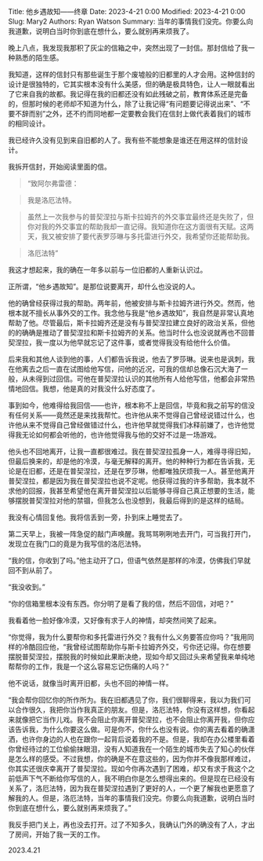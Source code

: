 Title: 他乡遇故知——终章
Date: 2023-4-21 0:00
Modified: 2023-4-21 0:00
Slug: Mary2
Authors: Ryan Watson
Summary: 当年的事情我们没完。你要么向我道歉，说明白当时你到底在想什么，要么就别再来烦我了。

晚上八点，我发现我那积了灰尘的信箱之中，突然出现了一封信。那封信给了我一种熟悉的陌生感。

我知道，这样的信封只有那些诞生于那个废墟般的旧都里的人才会用。这种信封的设计是很独特的，它其实根本没有什么美感，但的确是极具特色，让人一眼就看出了它来自我的故都。我记得在我的旧都还没有如此残破之前，教育体系还是完备的，但那时候的老师却不知道为什么，除了让我记得“有问题要记得说出来”、“不要不辞而别”之外，还不约而同地都一定要教会我们在信封上做代表着我们的城市的相同设计。

我已经许久没有见到来自旧都的人了。我有些不能想象是谁还在用这样的信封设计。

我拆开信封，开始阅读里面的信。

> “致阿尔弗雷德：

> 我是洛厄法特。

> 虽然上一次我参与的普契涅拉与斯卡拉姆齐的外交事宜最终还是失败了，但你对我的外交事宜的帮助我却一直记得。我知道你在这方面很有天赋。这两天，我又被安排了要代表罗莎琳与多托雷进行外交，我希望你还能帮助我。

> 洛厄法特”

我这才想起来，我的确在一年多以前与一位旧都的人重新认识过。

正所谓，“他乡遇故知”。是那位说要离开，却什么也没说的人。

他的确曾经获得过我的帮助。两年前，他被安排与斯卡拉姆齐进行外交。然而，他根本就不擅长从事外交的工作。我念他与我是“他乡遇故知”，我自然是非常认真地帮助了他。尽管最后，斯卡拉姆齐还是没有与普契涅拉建立良好的政治关系，但他的的确确是推动了普契涅拉和斯卡拉姆齐的关系。他当时什么也没说就再也不回普契涅拉，我一度以为他早就忘记了这件事，或者觉得我没有给他什么价值。

后来我和其他人谈到他的事，人们都告诉我说，他去了罗莎琳。说来也是讽刺，我在他离去之后一直在试图给他写信，问他的近况，可我的信却总像石沉大海了一般，从未得到过回信。可他在普契涅拉认识的其他所有人给他写信，他都会非常热情地回信。我想，他是真的对我没什么好态度了。

事到如今，他难得给我回信——也许，根本称不上是回信，毕竟和我之前写的信没有任何关系——竟然还是来找我帮忙。也许他从来不觉得自己曾经说错过什么，也许他从来不觉得自己曾经做错过什么，也许他早就觉得我们冰释前嫌了，也许他觉得我无论如何都会听他的，也许他觉得我与他的交好不过是一场游戏。

他头也不回地离开，让我一直都很难过。我在普契涅拉孤身一人，难得寻得旧知，但最后换来的，却是他的冷漠，与毫无解释的离开。他的种种行为都在告诉我，无论是在旧都，还是在普契涅拉，还是在罗莎琳，他都唯独厌烦我一人。甚至他离开普契涅拉，都是因为我在普契涅拉也说不定呢。他获得过我的许多帮助，我本就不求他的回报，我甚至希望他在离开普契涅拉以后能够寻得自己真正想要的生活，能够摆脱普契涅拉对他的禁锢，但我怎么也没想到，我最后得到的是这样的结局。

我没有心情回复他。我将信丢到一旁，扑到床上睡觉去了。

第二天早上，我被一阵急促的敲门声唤醒。我骂骂咧咧地去开门，可当我打开门，发现立在我门口的竟是为我写信的洛厄法特。

“我的信，你收到了吗。”他主动开了口，但语气依然是那样的冷漠，仿佛我们早就回不到从前了。

“我没收到。”

“你的信箱里根本没有东西。你分明了是看了我的信，然后不回信，对吧？”

我看着他一脸好像冷漠，又好像有求于人的神情，却突然间笑了起来。

“你觉得，我为什么要帮你和多托雷进行外交？我有什么义务要答应你吗？”我用同样的冷酷回应他，“我曾经试图帮助你与斯卡拉姆齐外交，亏你还记得。你在想要摆脱普契涅拉，摆脱我的时候如此果断决绝，现如今却又回过头来希望我来单纯地帮帮你的工作，我是一个这么容易忘记伤痛的人吗？”

他不说话，就像当时离开旧都，头也不回的神情一样。

“我会帮你回忆你的所作所为。我在旧都遇见了你，我们很聊得来，我以为我们可以合作很久，我把你当作我真正的朋友。但是，洛厄法特，你没有这样想，你看起来就像把它当作儿戏。我不会阻止你离开普契涅拉，也不会阻止你离开我，但你应该告诉我，为什么你要这么做。可是你不，你什么也没有说。你的离去看着的确潇洒，也许你身边的人也在跟你一起背后说着我的不是。但是，我却在办公楼里看着你曾经待过的工位偷偷抹眼泪，没有人知道我在一个陌生的城市失去了知心的伙伴是怎么样的感受。不过我想，你的确是不在意这些的，因为你并不像我那样难过，你其实还很庆幸离开了普契涅拉。现如今你再次遇到了困难，却又有求于我这个之前低声下气不断给你写信的人，我不明白你是怎么想得出来的。但是现在已经没有关系了，洛厄法特，因为我在普契涅拉遇到了更好的人，一个更了解我也更愿意了解我的人。但是，洛厄法特，当年的事情我们没完。你要么向我道歉，说明白当时你到底在想什么，要么就别再来烦我了。”

我反手把门关上，再也没去打开。过了不知多久，我确认门外的确没有了人，才出了房间，开始了我一天的工作。

2023.4.21